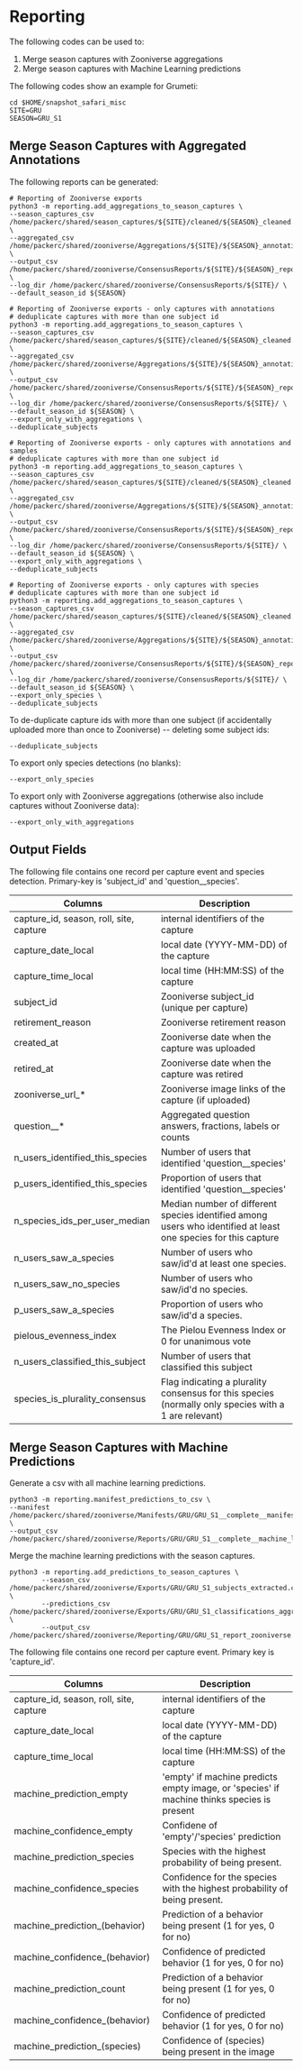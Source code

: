 # Reporting

The following codes can be used to:

1. Merge season captures with Zooniverse aggregations
2. Merge season captures with Machine Learning predictions

The following codes show an example for Grumeti:

```
cd $HOME/snapshot_safari_misc
SITE=GRU
SEASON=GRU_S1
```

## Merge Season Captures with Aggregated Annotations

The following reports can be generated:
```
# Reporting of Zooniverse exports
python3 -m reporting.add_aggregations_to_season_captures \
--season_captures_csv /home/packerc/shared/season_captures/${SITE}/cleaned/${SEASON}_cleaned.csv \
--aggregated_csv /home/packerc/shared/zooniverse/Aggregations/${SITE}/${SEASON}_annotations_aggregated_subject_info.csv \
--output_csv /home/packerc/shared/zooniverse/ConsensusReports/${SITE}/${SEASON}_report_all.csv \
--log_dir /home/packerc/shared/zooniverse/ConsensusReports/${SITE}/ \
--default_season_id ${SEASON}

# Reporting of Zooniverse exports - only captures with annotations
# deduplicate captures with more than one subject id
python3 -m reporting.add_aggregations_to_season_captures \
--season_captures_csv /home/packerc/shared/season_captures/${SITE}/cleaned/${SEASON}_cleaned.csv \
--aggregated_csv /home/packerc/shared/zooniverse/Aggregations/${SITE}/${SEASON}_annotations_aggregated_subject_info.csv \
--output_csv /home/packerc/shared/zooniverse/ConsensusReports/${SITE}/${SEASON}_report.csv \
--log_dir /home/packerc/shared/zooniverse/ConsensusReports/${SITE}/ \
--default_season_id ${SEASON} \
--export_only_with_aggregations \
--deduplicate_subjects

# Reporting of Zooniverse exports - only captures with annotations and samples
# deduplicate captures with more than one subject id
python3 -m reporting.add_aggregations_to_season_captures \
--season_captures_csv /home/packerc/shared/season_captures/${SITE}/cleaned/${SEASON}_cleaned.csv \
--aggregated_csv /home/packerc/shared/zooniverse/Aggregations/${SITE}/${SEASON}_annotations_aggregated_samples_subject_info.csv \
--output_csv /home/packerc/shared/zooniverse/ConsensusReports/${SITE}/${SEASON}_report_samples.csv \
--log_dir /home/packerc/shared/zooniverse/ConsensusReports/${SITE}/ \
--default_season_id ${SEASON} \
--export_only_with_aggregations \
--deduplicate_subjects

# Reporting of Zooniverse exports - only captures with species
# deduplicate captures with more than one subject id
python3 -m reporting.add_aggregations_to_season_captures \
--season_captures_csv /home/packerc/shared/season_captures/${SITE}/cleaned/${SEASON}_cleaned.csv \
--aggregated_csv /home/packerc/shared/zooniverse/Aggregations/${SITE}/${SEASON}_annotations_aggregated_subject_info.csv \
--output_csv /home/packerc/shared/zooniverse/ConsensusReports/${SITE}/${SEASON}_report_species.csv \
--log_dir /home/packerc/shared/zooniverse/ConsensusReports/${SITE}/ \
--default_season_id ${SEASON} \
--export_only_species \
--deduplicate_subjects
```

To de-duplicate capture ids with more than one subject (if accidentally uploaded more than once to Zooniverse) -- deleting some subject ids:
```
--deduplicate_subjects
```

To export only species detections (no blanks):
```
--export_only_species
```

To export only with Zooniverse aggregations (otherwise also include captures without Zooniverse data):
```
--export_only_with_aggregations
```

## Output Fields

The following file contains one record per capture event and species detection. Primary-key is 'subject_id' and 'question__species'.

| Columns   | Description |
| --------- | ----------- |
|capture_id, season, roll, site, capture | internal identifiers of the capture
|capture_date_local | local date (YYYY-MM-DD) of the capture
|capture_time_local | local time (HH:MM:SS) of the capture
|subject_id | Zooniverse subject_id (unique per capture)
|retirement_reason | Zooniverse retirement reason
|created_at | Zooniverse date when the capture was uploaded
|retired_at | Zooniverse date when the capture was retired
|zooniverse_url_*| Zooniverse image links of the capture (if uploaded)
|question__* | Aggregated question answers, fractions, labels or counts
|n_users_identified_this_species | Number of users that identified 'question__species'
|p_users_identified_this_species | Proportion of users that identified 'question__species'
|n_species_ids_per_user_median | Median number of different species identified among users who identified at least one species for this capture
|n_users_saw_a_species| Number of users who saw/id'd at least one species.
|n_users_saw_no_species| Number of users who saw/id'd no species.
|p_users_saw_a_species| Proportion of users who saw/id'd a species.
|pielous_evenness_index| The Pielou Evenness Index or 0 for unanimous vote
|n_users_classified_this_subject | Number of users that classified this subject
|species_is_plurality_consensus | Flag indicating a plurality consensus for this species (normally only species with a 1 are relevant)


## Merge Season Captures with Machine Predictions

Generate a csv with all machine learning predictions.

```
python3 -m reporting.manifest_predictions_to_csv \
--manifest /home/packerc/shared/zooniverse/Manifests/GRU/GRU_S1__complete__manifest.json \
--output_csv /home/packerc/shared/zooniverse/Reports/GRU/GRU_S1__complete__machine_learning.csv
```

Merge the machine learning predictions with the season captures.
```
python3 -m reporting.add_predictions_to_season_captures \
        --season_csv /home/packerc/shared/zooniverse/Exports/GRU/GRU_S1_subjects_extracted.csv \
        --predictions_csv /home/packerc/shared/zooniverse/Exports/GRU/GRU_S1_classifications_aggregated_samples.csv \
        --output_csv /home/packerc/shared/zooniverse/Reporting/GRU/GRU_S1_report_zooniverse.csv
```

The following file contains one record per capture event. Primary key is 'capture_id'.

| Columns   | Description |
| --------- | ----------- |
|capture_id, season, roll, site, capture | internal identifiers of the capture
|capture_date_local | local date (YYYY-MM-DD) of the capture
|capture_time_local | local time (HH:MM:SS) of the capture
|machine_prediction_empty | 'empty' if machine predicts empty image, or 'species' if machine thinks species is present
|machine_confidence_empty | Confidene of 'empty'/'species' prediction
|machine_prediction_species| Species with the highest probability of being present.
|machine_confidence_species| Confidence for the species with the highest probability of being present.
|machine_prediction_(behavior) | Prediction of a behavior being present (1 for yes, 0 for no)
|machine_confidence_(behavior) | Confidence of predicted behavior (1 for yes, 0 for no)
|machine_prediction_count | Prediction of a behavior being present (1 for yes, 0 for no)
|machine_confidence_(behavior) | Confidence of predicted behavior (1 for yes, 0 for no)
|machine_prediction_(species)| Confidence of (species) being present in the image
